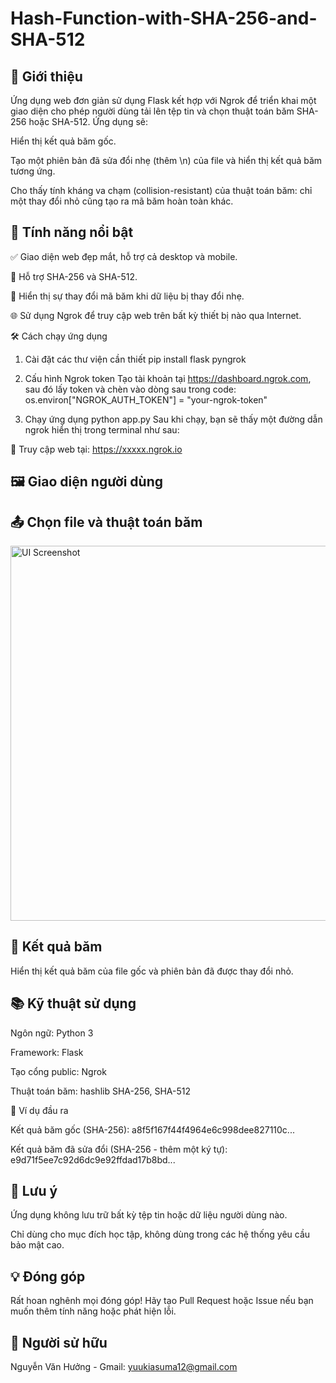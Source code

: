 # Hash-Function-with-SHA-256-and-SHA-512
📌 Giới thiệu
---
Ứng dụng web đơn giản sử dụng Flask kết hợp với Ngrok để triển khai một giao diện cho phép người dùng tải lên tệp tin và chọn thuật toán băm SHA-256 hoặc SHA-512. Ứng dụng sẽ:

Hiển thị kết quả băm gốc.

Tạo một phiên bản đã sửa đổi nhẹ (thêm \n) của file và hiển thị kết quả băm tương ứng.

Cho thấy tính kháng va chạm (collision-resistant) của thuật toán băm: chỉ một thay đổi nhỏ cũng tạo ra mã băm hoàn toàn khác.

🚀 Tính năng nổi bật
---
✅ Giao diện web đẹp mắt, hỗ trợ cả desktop và mobile.

🔐 Hỗ trợ SHA-256 và SHA-512.

🔁 Hiển thị sự thay đổi mã băm khi dữ liệu bị thay đổi nhẹ.

🌐 Sử dụng Ngrok để truy cập web trên bất kỳ thiết bị nào qua Internet.

🛠️ Cách chạy ứng dụng
1. Cài đặt các thư viện cần thiết
pip install flask pyngrok

2. Cấu hình Ngrok token
Tạo tài khoản tại https://dashboard.ngrok.com, sau đó lấy token và chèn vào dòng sau trong code:
os.environ["NGROK_AUTH_TOKEN"] = "your-ngrok-token"

3. Chạy ứng dụng
python app.py
Sau khi chạy, bạn sẽ thấy một đường dẫn ngrok hiển thị trong terminal như sau:

📌 Truy cập web tại: https://xxxxx.ngrok.io

🖼️ Giao diện người dùng
---
📤 Chọn file và thuật toán băm
---
<img src="./path/to/your/screenshot.png" alt="UI Screenshot" width="600"/>

🔄 Kết quả băm
---
Hiển thị kết quả băm của file gốc và phiên bản đã được thay đổi nhỏ.

📚 Kỹ thuật sử dụng
---
Ngôn ngữ: Python 3

Framework: Flask

Tạo cổng public: Ngrok

Thuật toán băm: hashlib SHA-256, SHA-512

📎 Ví dụ đầu ra

Kết quả băm gốc (SHA-256):
a8f5f167f44f4964e6c998dee827110c...

Kết quả băm đã sửa đổi (SHA-256 - thêm một ký tự):
e9d71f5ee7c92d6dc9e92ffdad17b8bd...

📌 Lưu ý
---
Ứng dụng không lưu trữ bất kỳ tệp tin hoặc dữ liệu người dùng nào.

Chỉ dùng cho mục đích học tập, không dùng trong các hệ thống yêu cầu bảo mật cao.

💡 Đóng góp
---
Rất hoan nghênh mọi đóng góp! Hãy tạo Pull Request hoặc Issue nếu bạn muốn thêm tính năng hoặc phát hiện lỗi.

📄 Người sử hữu
---
Nguyễn Văn Hưởng - Gmail: yuukiasuma12@gmail.com

